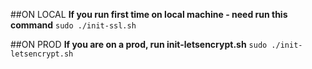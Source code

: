 ##ON LOCAL
**If you run first time on local machine - need run this command**
`sudo ./init-ssl.sh`

##ON PROD
**If you are on a prod, run init-letsencrypt.sh**
`sudo ./init-letsencrypt.sh`
